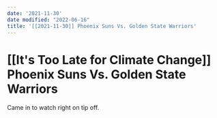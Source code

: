 ```yaml
---
date: '2021-11-30'
date modified: "2022-06-16"
title: '[[2021-11-30]] Phoenix Suns Vs. Golden State Warriors'
---
```


# [[It's Too Late for Climate Change]] Phoenix Suns Vs. Golden State Warriors
Came in to watch right on tip off.
